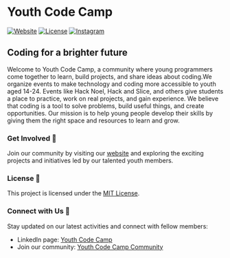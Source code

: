 # Youth Code Camp

[![Website](https://img.shields.io/badge/Website-youthcodecamp.live-blue)](https://youthcodecamp.live)
[![License](https://img.shields.io/badge/License-MIT-green)](https://github.com/Youth-codecamp/.github/blob/main/LICENSE)
[![Instagram](https://img.shields.io/badge/Instagram-Follow%20Us-orange)](https://www.instagram.com/youthcodecamp)

## Coding for a brighter future

Welcome to Youth Code Camp,  a community where young programmers come together to learn, build projects, and share ideas about coding.We organize events to make technology and coding more accessible to youth aged 14-24. Events like Hack Noel, Hack and Slice, and others give students a place to practice, work on real projects, and gain experience. We believe that coding is a tool to solve problems, build useful things, and create opportunities. Our mission is to help young people develop their skills by giving them the right space and resources to learn and grow.

### Get Involved 🤝

Join our community by visiting our [website](https://youthcodecamp.live) and exploring the exciting projects and initiatives led by our talented youth members.

### License 📜

This project is licensed under the [MIT License](https://github.com/Youth-codecamp/.github/blob/main/profile/LICENSE).

### Connect with Us 🌟

Stay updated on our latest activities and connect with fellow members:
- LinkedIn page: [Youth Code Camp](https://www.linkedin.com/company/youth-code-camp/?viewAsMember=true)
- Join our community: [Youth Code Camp Community](https://chat.whatsapp.com/EfybdRUbyOz4P57QWngCwJ)

